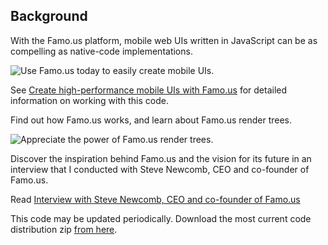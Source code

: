Background
----------
With the Famo.us platform, mobile web UIs written in JavaScript can be as compelling as native-code implementations.

![Use Famo.us today to easily create mobile UIs.](http://www.ibm.com/developerworks/library/wa-famous/figure8.jpg)

See [Create high-performance mobile UIs with Famo.us](http://www.ibm.com/developerworks/library/wa-famous/index.html)  for detailed information on working with this code.

Find out how Famo.us works, and learn about Famo.us render trees.

![Appreciate the power of Famo.us render trees.](http://www.ibm.com/developerworks/library/wa-famous/figure13.png)

Discover the inspiration behind Famo.us and the vision for its future in an interview that I conducted with Steve Newcomb, CEO and co-founder of Famo.us.

Read [Interview with Steve Newcomb, CEO and co-founder of Famo.us](http://www.ibm.com/developerworks/library/wa-famous/sidefile-interview.html)

This code may be updated periodically.   Download the most current code distribution zip [from here](https://github.com/Sing-Li/create-high-performance-mobile-uis-with-famo.us/archive/master.zip).




